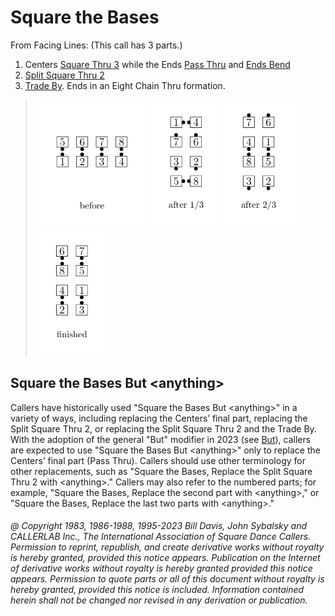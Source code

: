 
# Square the Bases

From Facing Lines: (This call has 3 parts.)
1. Centers [Square Thru 3](../b1/square_thru.md) while the Ends [Pass Thru](../b1/pass_thru.md) and [Ends Bend](../a1/ends_bend.md) 
2. [Split Square Thru 2](../a1/split_square_thru.md)
3. [Trade By](../b2/trade_by.md).
Ends in an Eight Chain Thru formation.

> 
> ![alt](square_the_bases-1.png)
> ![alt](square_the_bases-2.png)
> ![alt](square_the_bases-3.png)
> ![alt](square_the_bases-4.png)
>

## Square the Bases But \<anything>

Callers have historically used "Square the Bases But \<anything>" 
in a variety of ways, including replacing the Centers’ final part, 
replacing the Split Square Thru 2, or replacing the Split Square Thru 2 
and the Trade By. With the adoption of the general "But" modifier in 2023
(see [But](but.md)), callers are expected to use "Square the Bases But \<anything>" 
only to replace the Centers’ final part (Pass Thru). 
Callers should use other terminology for other replacements,
such as "Square the Bases, Replace the Split Square Thru 2 with \<anything>." 
Callers may also refer to the numbered parts; for example, 
"Square the Bases, Replace the second part with \<anything>," or 
"Square the Bases, Replace the last two parts with \<anything>."

###### @ Copyright 1983, 1986-1988, 1995-2023 Bill Davis, John Sybalsky and CALLERLAB Inc., The International Association of Square Dance Callers. Permission to reprint, republish, and create derivative works without royalty is hereby granted, provided this notice appears. Publication on the Internet of derivative works without royalty is hereby granted provided this notice appears. Permission to quote parts or all of this document without royalty is hereby granted, provided this notice is included. Information contained herein shall not be changed nor revised in any derivation or publication.
